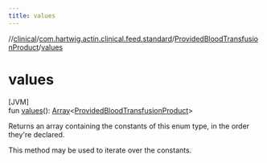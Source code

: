 ```yaml
---
title: values
---
```

//[clinical](../../../index.html)/[com.hartwig.actin.clinical.feed.standard](../index.html)/[ProvidedBloodTransfusionProduct](index.html)/[values](values.html)



# values



[JVM]\
fun [values](values.html)(): [Array](https://kotlinlang.org/api/latest/jvm/stdlib/kotlin/-array/index.html)&lt;[ProvidedBloodTransfusionProduct](index.html)&gt;



Returns an array containing the constants of this enum type, in the order they're declared.



This method may be used to iterate over the constants.




